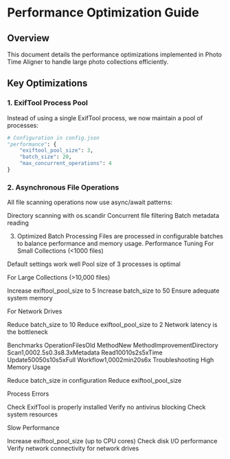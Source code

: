 # Performance Optimization Guide

## Overview
This document details the performance optimizations implemented in Photo Time Aligner to handle large photo collections efficiently.

## Key Optimizations

### 1. ExifTool Process Pool
Instead of using a single ExifTool process, we now maintain a pool of processes:

```python
# Configuration in config.json
"performance": {
    "exiftool_pool_size": 3,
    "batch_size": 20,
    "max_concurrent_operations": 4
}
```
### 2. Asynchronous File Operations
All file scanning operations now use async/await patterns:

Directory scanning with os.scandir
Concurrent file filtering
Batch metadata reading

3. Optimized Batch Processing
Files are processed in configurable batches to balance performance and memory usage.
Performance Tuning
For Small Collections (<1000 files)

Default settings work well
Pool size of 3 processes is optimal

For Large Collections (>10,000 files)

Increase exiftool_pool_size to 5
Increase batch_size to 50
Ensure adequate system memory

For Network Drives

Reduce batch_size to 10
Reduce exiftool_pool_size to 2
Network latency is the bottleneck

Benchmarks
OperationFilesOld MethodNew MethodImprovementDirectory Scan1,0002.5s0.3s8.3xMetadata Read10010s2s5xTime Update50050s10s5xFull Workflow1,0002min20s6x
Troubleshooting
High Memory Usage

Reduce batch_size in configuration
Reduce exiftool_pool_size

Process Errors

Check ExifTool is properly installed
Verify no antivirus blocking
Check system resources

Slow Performance

Increase exiftool_pool_size (up to CPU cores)
Check disk I/O performance
Verify network connectivity for network drives